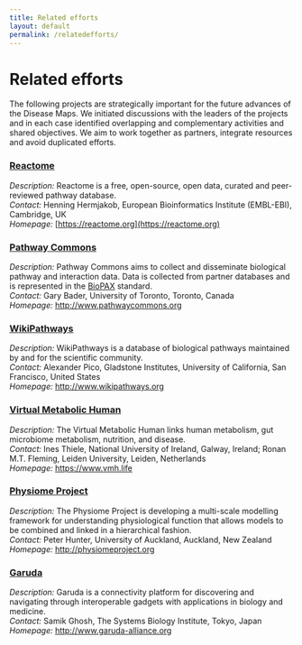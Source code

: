```yaml
---
title: Related efforts
layout: default
permalink: /relatedefforts/
---
```



# Related efforts

The following projects are strategically important for the future advances of the Disease Maps. We initiated discussions with the leaders of the projects and in each case identified overlapping and complementary activities and shared objectives. We aim to work together as partners, integrate resources and avoid duplicated efforts.  

### [Reactome](../reactome)

*Description:* Reactome is a free, open-source, open data, curated and peer-reviewed pathway database.  
*Contact:* Henning Hermjakob, European Bioinformatics Institute (EMBL-EBI), Cambridge, UK  
*Homepage:* [https://reactome.org](https://reactome.org)  

<h3><a href="pathwaycommons">Pathway Commons</a></h3>
<p>
<i>Description: </i>Pathway Commons aims to collect and disseminate biological pathway and interaction data. Data is collected from partner databases and is represented in the <a href="http://biopax.org/" target="_blank">BioPAX</a> standard.<br />
<i>Contact: </i>Gary Bader, University of Toronto, Toronto, Canada<br />
<i>Homepage: </i><a href="http://www.pathwaycommons.org/" target="_blank">http://www.pathwaycommons.org</a><br />
  
<h3><a href="wikipathways">WikiPathways</a></h3>
<p>
<i>Description: </i>WikiPathways is a database of biological pathways maintained by and for the scientific community.<br />
<i>Contact: </i>Alexander Pico, Gladstone Institutes, University of California, San Francisco, United States<br />
<i>Homepage: </i><a href="http://www.wikipathways.org/" target="_blank">http://www.wikipathways.org</a><br />
<!-- <a href="partners/wikipathways">More information...</a></p> -->

<h3><a href="vmh">Virtual Metabolic Human</a></h3>
<p>
<i>Description: </i>The Virtual Metabolic Human links human metabolism, gut microbiome metabolism, nutrition, and disease.<br />
<i>Contact: </i>Ines Thiele, National University of Ireland, Galway, Ireland; Ronan M.T. Fleming, Leiden University, Leiden, Netherlands<br />
<i>Homepage: </i><a href="https://www.vmh.life" target="_blank">https://www.vmh.life</a></p>

<h3><a href="physiome">Physiome Project</a></h3>
<p>
<i>Description: </i>The Physiome Project is developing a multi-scale modelling framework for understanding physiological function that allows models to be combined and linked in a hierarchical fashion.<br />
<i>Contact: </i>Peter Hunter, University of Auckland, Auckland, New Zealand<br />
<i>Homepage: </i><a href="http://physiomeproject.org/" target="_blank">http://physiomeproject.org</a><br />

<h3><a href="garuda">Garuda</a></h3>
<p>
<i>Description: </i>Garuda is a connectivity platform for discovering and navigating through interoperable 
  gadgets with applications in biology and medicine.<br />
<i>Contact: </i>Samik Ghosh, The Systems Biology Institute, Tokyo, Japan<br />
<i>Homepage: </i><a href="http://www.garuda-alliance.org/" target="_blank">http://www.garuda-alliance.org</a><br />
<!-- <a href="partners/garuda">More information...</a></p> -->


